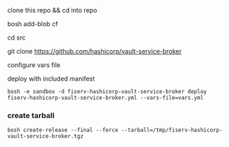 clone this repo && cd into repo

bosh add-blob cf

cd src

git clone https://github.com/hashicorp/vault-service-broker

configure vars file

deploy with included manifest

```bosh -e sandbox -d fiserv-hashicorp-vault-service-broker deploy fiserv-hashicorp-vault-service-broker.yml --vars-file=vars.yml```

### create tarball

```bosh create-release --final --force --tarball=/tmp/fiserv-hashicorp-vault-service-broker.tgz```
